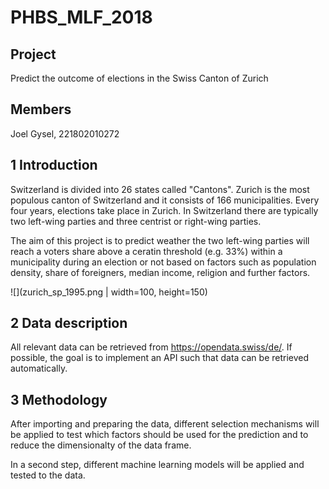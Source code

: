 # PHBS_MLF_2018

## Project
Predict the outcome of elections in the Swiss Canton of Zurich 

## Members
Joel Gysel, 221802010272

## 1 Introduction 
Switzerland is divided into 26 states called "Cantons". Zurich is the most populous canton of Switzerland and it consists of 166 municipalities. Every four years, elections take place in Zurich. In Switzerland there are typically two left-wing parties and three centrist or right-wing parties. 

The aim of this project is to predict weather the two left-wing parties will reach a voters share above a ceratin threshold (e.g. 33%) within a municipality during an election or not based on factors such as population density, share of foreigners, median income, religion and further factors. 

![](zurich_sp_1995.png | width=100, height=150)

## 2 Data description
All relevant data can be retrieved from https://opendata.swiss/de/. If possible, the goal is to implement an API such that data can be retrieved automatically. 

## 3 Methodology 
After importing and preparing the data, different selection mechanisms will be applied to test which factors should be used for the prediction and to reduce the dimensionalty of the data frame. 

In a second step, different machine learning models will be applied and tested to the data. 

